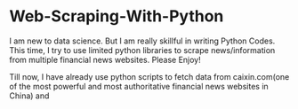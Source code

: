 # Web-Scraping-With-Python
I am new to data science. But I am really skillful in writing Python Codes. This time, I try to use limited python libraries to scrape news/information from multiple financial news websites. Please Enjoy!

Till now, I have already use python scripts to fetch data from caixin.com(one of the most powerful and most authoritative 
financial news websites in China) and 
